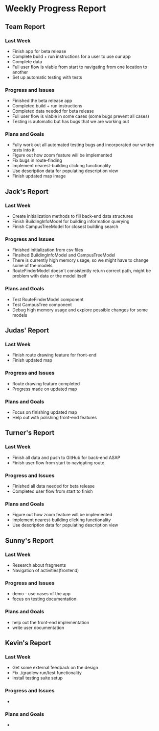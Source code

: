 # Weekly Progress Report
## Team Report
### Last Week
* Finish app for beta release
* Complete build + run instructions for a user to use our app
* Complete data
* Full user flow is viable from start to navigating from one location to another
* Set up automatic testing with tests
### Progress and Issues
* Finished the beta release app
* Completed build + run instructions
* Completed data needed for beta release
* Full user flow is viable in some cases (some bugs prevent all cases)
* Testing is automatic but has bugs that we are working out
### Plans and Goals
* Fully work out all automated testing bugs and incorporated our written tests into it
* Figure out how zoom feature will be implemented
* Fix bugs in route-finding
* Implement nearest-building clicking functionality
* Use description data for populating description view
* Finish updated map image
## Jack's Report
### Last Week
* Create initialization methods to fill back-end data structures
* Finish BuildingInfoModel for building information querying
* Finish CampusTreeModel for closest building search
### Progress and Issues
* Finished initialization from csv files
* Finsihed BuildingInfoModel and CampusTreeModel
* There is currently high memory usage, so we might have to change some of the models
* RouteFinderModel doesn't consistently return correct path, might be problem with data or the model itself
### Plans and Goals
* Test RouteFinderModel component
* Test CampusTree component
* Debug high memory usage and explore possible changes for some models
## Judas' Report
### Last Week
* Finish route drawing feature for front-end
* Finish updated map
### Progress and Issues
* Route drawing feature completed
* Progress made on updated map
### Plans and Goals
* Focus on finishing updated map
* Help out with polishing front-end features
## Turner's Report
### Last Week
* Finish all data and push to GitHub for back-end ASAP
* Finish user flow from start to navigating route
### Progress and Issues
* Finished all data needed for beta release
* Completed user flow from start to finish
### Plans and Goals
* Figure out how zoom feature will be implemented
* Implement nearest-building clicking functionality
* Use description data for populating description view
## Sunny's Report
### Last Week
* Research about fragments
* Navigation of activities(frontend)
### Progress and Issues
* demo - use cases of the app
* focus on testing documentation
### Plans and Goals
* help out the front-end implementation
* write user documentation
## Kevin's Report
### Last Week
* Get some external feedback on the design
* Fix ./gradlew run/test functionality
* Install testing suite setup
### Progress and Issues
* 
### Plans and Goals
*
